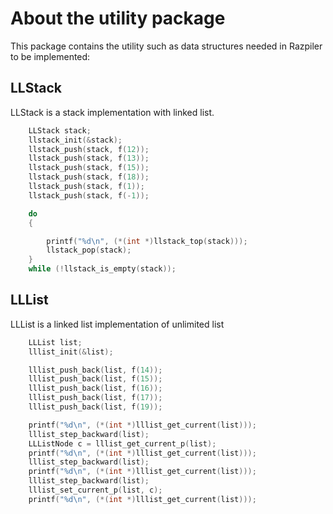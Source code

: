 # About the utility package

This package contains the utility such as data structures needed in Razpiler to be implemented:

## LLStack

LLStack is a stack implementation with linked list.

~~~c
    LLStack stack;
    llstack_init(&stack);
    llstack_push(stack, f(12));
    llstack_push(stack, f(13));
    llstack_push(stack, f(15));
    llstack_push(stack, f(18));
    llstack_push(stack, f(1));
    llstack_push(stack, f(-1));

    do
    {

        printf("%d\n", (*(int *)llstack_top(stack)));
        llstack_pop(stack);
    }
    while (!llstack_is_empty(stack));
~~~

## LLList

LLList is a linked list implementation of unlimited list

~~~c
    LLList list;
    lllist_init(&list);

    lllist_push_back(list, f(14));
    lllist_push_back(list, f(15));
    lllist_push_back(list, f(16));
    lllist_push_back(list, f(17));
    lllist_push_back(list, f(19));

    printf("%d\n", (*(int *)lllist_get_current(list)));
    lllist_step_backward(list);
    LLListNode c = lllist_get_current_p(list);
    printf("%d\n", (*(int *)lllist_get_current(list)));
    lllist_step_backward(list);
    printf("%d\n", (*(int *)lllist_get_current(list)));
    lllist_step_backward(list);
    lllist_set_current_p(list, c);
    printf("%d\n", (*(int *)lllist_get_current(list)));
~~~